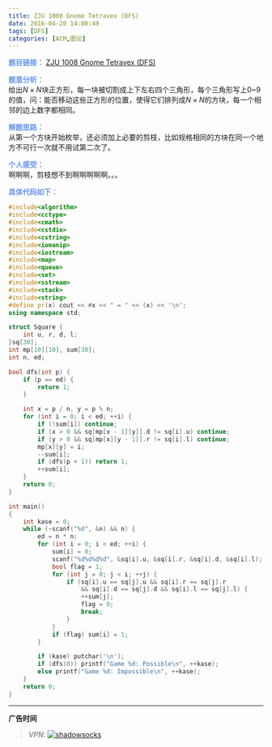 ```yaml
---
title: ZJU 1008 Gnome Tetravex (DFS)
date: 2016-04-20 14:00:49
tags: [DFS]
categories: [ACM,图论]
---
```


<font color="#6495ED">**题目链接：**</font>
[ZJU 1008 Gnome Tetravex (DFS)](http://acm.zju.edu.cn/onlinejudge/showProblem.do?problemCode=1008)

<font color="#6495ED">**题意分析：**</font>  
给出$N \times N$块正方形，每一块被切割成上下左右四个三角形，每个三角形写上0~9的值，问：能否移动这些正方形的位置，使得它们排列成$N \times N$的方块，每一个相邻的边上数字都相同。
<!--more-->

<font color="#6495ED">**解题思路：**</font>  
从第一个方块开始枚举，还必须加上必要的剪枝，比如规格相同的方块在同一个地方不可行一次就不用试第二次了。

<font color="#6495ED">**个人感受：**</font>  
啊啊啊，剪枝想不到啊啊啊啊啊。。。

<font color="#6495ED">**具体代码如下：**</font>  

```c++
#include<algorithm>
#include<cctype>
#include<cmath>
#include<cstdio>
#include<cstring>
#include<iomanip>
#include<iostream>
#include<map>
#include<queue>
#include<set>
#include<sstream>
#include<stack>
#include<string>
#define pr(x) cout << #x << " = " << (x) << '\n';
using namespace std;

struct Square {
    int u, r, d, l;
}sq[30];
int mp[10][10], sum[30];
int n, ed;

bool dfs(int p) {
    if (p == ed) {
        return 1;
    }

    int x = p / n, y = p % n;
    for (int i = 0; i < ed; ++i) {
        if (!sum[i]) continue;
        if (x > 0 && sq[mp[x - 1][y]].d != sq[i].u) continue;
        if (y > 0 && sq[mp[x][y - 1]].r != sq[i].l) continue;
        mp[x][y] = i;
        --sum[i];
        if (dfs(p + 1)) return 1;
        ++sum[i];
    }
    return 0;
}

int main()
{
    int kase = 0;
    while (~scanf("%d", &n) && n) {
        ed = n * n;
        for (int i = 0; i < ed; ++i) {
            sum[i] = 0;
            scanf("%d%d%d%d", &sq[i].u, &sq[i].r, &sq[i].d, &sq[i].l);
            bool flag = 1;
            for (int j = 0; j < i; ++j) {
                if (sq[i].u == sq[j].u && sq[i].r == sq[j].r
                    && sq[i].d == sq[j].d && sq[i].l == sq[j].l) {
                    ++sum[j];
                    flag = 0;
                    break;
                }
            }
            if (flag) sum[i] = 1;
        }

        if (kase) putchar('\n');
        if (dfs(0)) printf("Game %d: Possible\n", ++kase);
        else printf("Game %d: Impossible\n", ++kase);
    }
    return 0;
}

```


---

**广告时间**



> *VPN*: <a href="https://portal.shadowsocks.la/aff.php?aff=11951" target="_blank">![shadowsocks](https://github.com/GooZy/GooZy.github.io/blob/hexo/source/images/shadowsocks.png?raw=true)</a>

